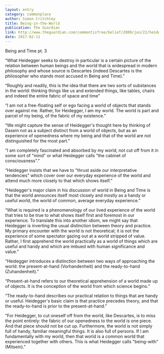 ```yaml
---
layout: entry
category: commonplace
author: Simon Critchley
title: Being-in-the-World
publication: The Guardian
link: http://www.theguardian.com/commentisfree/belief/2009/jun/22/heidegger-religion-philosophy
date: 2017-02-11
---
```


Being and Time pt. 3

“What Heidegger seeks to destroy in particular is a certain picture of the relation between human beings and the world that is widespread in modern philosophy and whose source is Descartes (indeed Descartes is the philosopher who stands most accused in Being and Time).”

“Roughly and readily, this is the idea that there are two sorts of substances in the world: thinking things like us and extended things, like tables, chairs and indeed the entire fabric of space and time”

“I am not a free-floating self or ego facing a world of objects that stands over against me. Rather, for Heidegger, I am my world. The world is part and parcel of my being, of the fabric of my existence.”

“We might capture the sense of Heidegger's thought here by thinking of Dasein not as a subject distinct from a world of objects, but as an experience of openedness where my being and that of the world are not distinguished for the most part.”

“I am completely fascinated and absorbed by my world, not cut off from it in some sort of "mind" or what Heidegger calls "the cabinet of consciousness".”

“Heidegger insists that we have to "thrust aside our interpretative tendencies" which cover over our everyday experience of the world and attend much more closely to that which shows itself.”

“Heidegger's major claim in his discussion of world in Being and Time is that the world announces itself most closely and mostly as a handy or useful world, the world of common, average everyday experience.”

“What is required is a phenomenology of our lived experience of the world that tries to be true to what shows itself first and foremost in our experience. To translate this into another idiom, we might say that Heidegger is inverting the usual distinction between theory and practice. My primary encounter with the world is not theoretical; it is not the experience of some spectator gazing out at a world stripped of value. Rather, I first apprehend the world practically as a world of things which are useful and handy and which are imbued with human significance and value.”

“Heidegger introduces a distinction between two ways of approaching the world: the present-at-hand (Vorhandenheit) and the ready-to-hand (Zuhandenheit).”

“Present-at-hand refers to our theoretical apprehension of a world made up of objects. It is the conception of the world from which science begins.”

“The ready-to-hand describes our practical relation to things that are handy or useful. Heidegger's basic claim is that practice precedes theory, and that the ready-to-hand is prior to the present-at-hand.”

“For Heidegger, to cut oneself off from the world, like Descartes, is to miss the point entirely: the fabric of our openedness to the world is one piece. And that piece should not be cut up. Furthermore, the world is not simply full of handy, familiar meaningful things. It is also full of persons. If I am fundamentally with my world, then that world is a common world that experienced together with others. This is what Heidegger calls "being-with" (Mitsein).”

